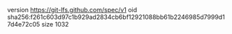 version https://git-lfs.github.com/spec/v1
oid sha256:f261c603d97c1b929ad2834cb6bf12921088bb61b2246985d7999d17d4e72c05
size 1032
